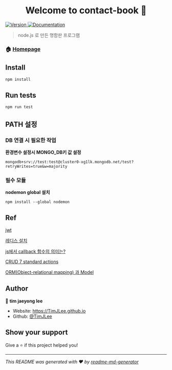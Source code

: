 <h1 align="center">Welcome to contact-book 👋</h1>
<p>
  <a href="https://www.npmjs.com/package/contact-book" target="_blank">
    <img alt="Version" src="https://img.shields.io/npm/v/contact-book.svg">
  </a>
  <a href="https://github.com/TimJLee/node-contactbook/blob/master/README.md" target="_blank">
    <img alt="Documentation" src="https://img.shields.io/badge/documentation-yes-brightgreen.svg" />
  </a>
</p>

> node.js 로 만든 명함판 프로그램

### 🏠 [Homepage](https://github.com/TimJLee/node-contactbook/blob/master/README.md)

## Install

```sh
npm install
```

## Run tests

```sh
npm run test
```

## PATH 설정
### DB 연결 시 필요한 작업 
**환경변수 설정시 MONGO_DB키 값 설정**  
~~~
mongodb+srv://test:test@cluster0-xg1lk.mongodb.net/test?retryWrites=true&w=majority
~~~ 
### 필수 모듈
**nodemon global 설치**  
~~~
npm install --global nodemon
~~~

## Ref
[jwt](https://www.a-mean-blog.com/ko/blog/Node-JS-API/_/JWT-JSON-Web-Token-%EB%A1%9C-%EB%A1%9C%EA%B7%B8%EC%9D%B8-REST-API-%EB%A7%8C%EB%93%A4%EA%B8%B0)

[레디스 설치](https://dgkim5360.tistory.com/entry/install-redis-for-linux-or-windows)   

[js에서 callback 함수의 의미는?](https://www.a-mean-blog.com/ko/blog/%ED%86%A0%EB%A7%89%EA%B8%80/_/Javascript-Callback-%ED%95%A8%EC%88%98)

[CRUD 7 standard actions](https://www.a-mean-blog.com/ko/blog/Node-JS-%EC%B2%AB%EA%B1%B8%EC%9D%8C/%EC%A3%BC%EC%86%8C%EB%A1%9D-%EB%A7%8C%EB%93%A4%EA%B8%B0/CRUD%EC%99%80-7-Standard-Actions)

[ORM(Object-relational mapping) 과 Model](https://www.a-mean-blog.com/ko/blog/%ED%86%A0%EB%A7%89%EA%B8%80/_/ORM-Object-relational-mapping-%EA%B3%BC-Model)

## Author

👤 **tim jaeyong lee**

* Website: https://TimJLee.github.io
* Github: [@TimJLee](https://github.com/TimJLee)

## Show your support

Give a ⭐️ if this project helped you!

***
_This README was generated with ❤️ by [readme-md-generator](https://github.com/kefranabg/readme-md-generator)_